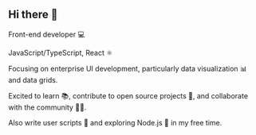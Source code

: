 ## Hi there 👋

Front-end developer 💻 

JavaScript/TypeScript, React ⚛️ 

Focusing on enterprise UI development, particularly data visualization 📊 and data grids. 

Excited to learn 📚, contribute to open source projects 🤝, and collaborate with the community 🧑‍💻. 

Also write user scripts 📜 and exploring Node.js 🚀 in my free time.

